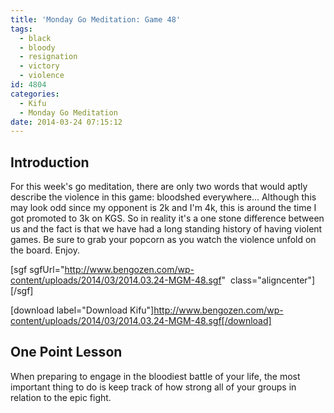 ```yaml
---
title: 'Monday Go Meditation: Game 48'
tags:
  - black
  - bloody
  - resignation
  - victory
  - violence
id: 4804
categories:
  - Kifu
  - Monday Go Meditation
date: 2014-03-24 07:15:12
---
```


## Introduction

For this week's go meditation, there are only two words that would aptly describe the violence in this game: bloodshed everywhere... Although this may look odd since my opponent is 2k and I'm 4k, this is around the time I got promoted to 3k on KGS. So in reality it's a one stone difference between us and the fact is that we have had a long standing history of having violent games. Be sure to grab your popcorn as you watch the violence unfold on the board. Enjoy.

[sgf sgfUrl="http://www.bengozen.com/wp-content/uploads/2014/03/2014.03.24-MGM-48.sgf"  class="aligncenter"][/sgf]

[download label="Download Kifu"]http://www.bengozen.com/wp-content/uploads/2014/03/2014.03.24-MGM-48.sgf[/download]

## **One Point Lesson**

When preparing to engage in the bloodiest battle of your life, the most important thing to do is keep track of how strong all of your groups in relation to the epic fight.